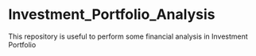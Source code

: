 # Investment_Portfolio_Analysis
This repository is useful to perform some financial analysis in Investment Portfolio
